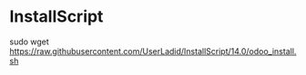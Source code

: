 # InstallScript
sudo wget https://raw.githubusercontent.com/UserLadid/InstallScript/14.0/odoo_install.sh


